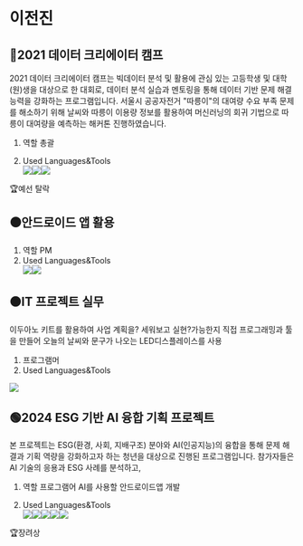 # 이전진

## 🔵2021 데이터 크리에이터 캠프
2021 데이터 크리에이터 캠프는 빅데이터 분석 및 활용에 관심 있는 고등학생 및 대학(원)생을 대상으로 한 대회로, 데이터 분석 실습과 멘토링을 통해 데이터 기반 문제 해결 능력을 강화하는 프로그램입니다. 서울시 공공자전거 "따릉이"의 대여량 수요 부족 문제를 해소하기 위해 날씨와 따릉이 이용량 정보를 활용하여 머신러닝의 회귀 기법으로 따릉이 대여량을 예측하는 해커톤 진행하였습니다.<br>

1. 역할 총괄 

2. Used Languages&Tools <br>
<img src="https://img.shields.io/badge/Python-3776AB?style=for-the-badge&logo=Python&logoColor=white"><img src="https://img.shields.io/badge/Google Colab-F9AB00?style=for-the-badge&logo=Google Colab&logoColor=white"><img src="https://img.shields.io/badge/Kaggle-20BEFF?style=for-the-badge&logo=Kaggle&logoColor=white">

🏆예선 탈락

## ⚫안드로이드 앱 활용


1. 역할 PM
2. Used Languages&Tools <br>
<img src="https://img.shields.io/badge/java-007396?style=for-the-badge&logo=OpenJDK&logoColor=white"><img src="https://img.shields.io/badge/Android-3DDC84?style=for-the-badge&logo=Android&logoColor=white">

## 🟠IT 프로젝트 실무
이두아노 키트를 활용하여 사업 계획을? 세워보고 실현?가능한지 직접 프로그래밍과 툴을 만들어 오늘의 날씨와 문구가 나오는 LED디스플레이스를 사용

1. 프로그램머
2. Used Languages&Tools <br>
<img src="https://img.shields.io/badge/Arduino-00878F?style=for-the-badge&logo=Arduino&logoColor=white">


## 🟢2024 ESG 기반 AI 융합 기획 프로젝트
본 프로젝트는 ESG(환경, 사회, 지배구조) 분야와 AI(인공지능)의 융합을 통해 문제 해결과 기획 역량을 강화하고자 하는 청년을 대상으로 진행된 프로그램입니다. 참가자들은 AI 기술의 응용과 ESG 사례를 분석하고, 

1. 역할 프로그램어 AI를 사용할 안드로이드앱 개발 

2. Used Languages&Tools <br>
<img src="https://img.shields.io/badge/java-007396?style=for-the-badge&logo=OpenJDK&logoColor=white"><img src="https://img.shields.io/badge/Android-3DDC84?style=for-the-badge&logo=Android&logoColor=white"><img src="https://img.shields.io/badge/Jupyter-F37626?style=for-the-badge&logo=Jupyter&logoColor=white"><img src="https://img.shields.io/badge/Figma-F24E1E?style=for-the-badge&logo=Figma&logoColor=white"><img src="https://img.shields.io/badge/Tensorflow-FF6F00?style=for-the-badge&logo=Tensorflow&logoColor=white">




🏆장려상



